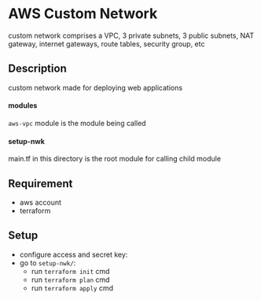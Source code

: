 # AWS Custom Network
custom network comprises a VPC, 3 private subnets, 3 public subnets, NAT gateway, internet gateways, route tables, security group, etc

## Description
custom network made for deploying web applications

#### modules
`aws-vpc` module is the module being called

#### setup-nwk 
main.tf in this directory is the root module for calling child module

## Requirement
- aws account
- terraform

## Setup
- configure access and secret key:
- go to `setup-nwk/`:
    - run `terraform init` cmd
    - run `terraform plan` cmd
    - run `terraform apply` cmd